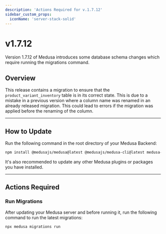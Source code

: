 ```yaml
---
description: 'Actions Required for v.1.7.12'
sidebar_custom_props:
  iconName: 'server-stack-solid'
---
```


# v1.7.12

Version 1.7.12 of Medusa introduces some database schema changes which require running the migrations command.

## Overview

This release contains a migration to ensure that the `product_variant_inventory` table is in its correct state. This is due to a mistake in a previous version where a column name was renamed in an already released migration. This could lead to errors if the migration was applied before the renaming of the column.

---

## How to Update

Run the following command in the root directory of your Medusa Backend:

```bash npm2yarn
npm install @medusajs/medusa@latest @medusajs/medusa-cli@latest medusa-interfaces@latest
```

It's also recommended to update any other Medusa plugins or packages you have installed.

---

## Actions Required

### Run Migrations

After updating your Medusa server and before running it, run the following command to run the latest migrations:

```bash
npx medusa migrations run
```
